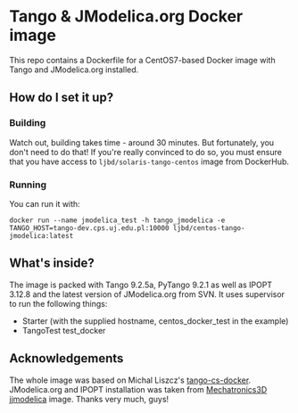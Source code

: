 # Tango & JModelica.org Docker image

This repo contains a Dockerfile for a CentOS7-based Docker image with Tango and JModelica.org installed.

## How do I set it up?

### Building

Watch out, building takes time - around 30 minutes. But fortunately, you don't need to do that!
If you're really convinced to do so, you must ensure that you have access to `ljbd/solaris-tango-centos` image from DockerHub.

### Running

You can run it with:
```console
docker run --name jmodelica_test -h tango_jmodelica -e TANGO_HOST=tango-dev.cps.uj.edu.pl:10000 ljbd/centos-tango-jmodelica:latest
```

## What's inside?
The image is packed with Tango 9.2.5a, PyTango 9.2.1 as well as IPOPT 3.12.8 and the latest version of JModelica.org from SVN.
It uses supervisor to run the following things:

* Starter (with the supplied hostname, centos\_docker\_test in the example)
* TangoTest test\_docker

## Acknowledgements

The whole image was based on Michal Liszcz's [tango-cs-docker](https://github.com/tango-controls/tango-cs-docker).
JModelica.org and IPOPT installation was taken from [Mechatronics3D](https://github.com/Mechatronics3D/) [jjmodelica](https://github.com/Mechatronics3D/jjmodelica) image.
Thanks very much, guys!

